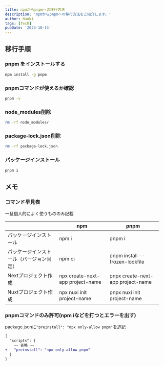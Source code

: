 ```yaml
---
title: npmからpnpmへの移行方法
description: 'npmからpnpmへの移行方法をご紹介します。'
author: Naoki
tags: [Tech]
pubDate: '2023-10-15'
---
```


## 移行手順

### pnpm をインストールする

```bash
npm install -g pnpm
```

### pnpmコマンドが使えるか確認

```bash
pnpm -v
```

### node_modules削除

```bash
rm -rf node_modules/
```

### package-lock.json削除

```bash
rm -rf package-lock.json
```

### パッケージインストール

```bash
pnpm i
```

## メモ

### コマンド早見表

一旦個人的によく使うもののみ記載

|  | npm | pnpm |
| - | - | - |
| パッケージインストール | npm i | pnpm i |
| パッケージインストール（バージョン固定） | npm ci | pnpm install --frozen-lockfile |
| Nextプロジェクト作成 | npx create-next-app project-name | pnpx create-next-app project-name |
| Nuxtプロジェクト作成 | npx nuxi init project-name | pnpx nuxi init project-name |

### pnpmコマンドのみ許可(npm iなどを打つとエラーを出す)

package.jsonに`"preinstall": "npx only-allow pnpm"`を追記

```diff
{
  "scripts": {
    ~~ 省略 ~~
+   "preinstall": "npx only-allow pnpm"
  }
}
```